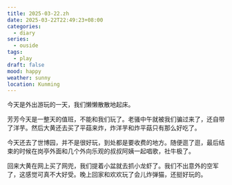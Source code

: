 ```yaml
---
title: 2025-03-22.zh
date: 2025-03-22T22:49:23+08:00
categories:
  - diary
series:
  - ouside
tags:
  - play
draft: false
mood: happy
weather: sunny
location: Kunming
---
```


今天是外出游玩的一天，我们懒懒散散地起床。

芳芳今天是一整天的值班，不能和我们玩了。老骚中午就被我们骗过来了，还自带了洋芋。然后大黄还去买了平菇来炸，炸洋芋和炸平菇只有那么好吃了。

今天还去了世博园，并不是很好玩，到处都是要收费的地方。随便逛了逛，最后结束的时候在岗亭外面和几个外向乐观的叔叔阿姨一起唱歌，社牛极了。

回来大黄在网上买了网兜，我们提着小盆就去抓小龙虾了。我们不出意外的空军了，这感觉可真不大好受。晚上回家和欢欢玩了会儿炸弹猫，还挺好玩的。